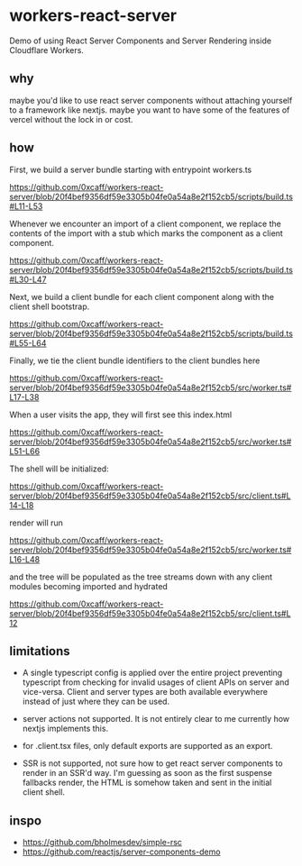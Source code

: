 # workers-react-server

Demo of using React Server Components and Server Rendering inside Cloudflare
Workers.

## why

maybe you'd like to use react server components without attaching yourself to a
framework like nextjs. maybe you want to have some of the features of vercel
without the lock in or cost.

## how

First, we build a server bundle starting with entrypoint workers.ts

https://github.com/0xcaff/workers-react-server/blob/20f4bef9356df59e3305b04fe0a54a8e2f152cb5/scripts/build.ts#L11-L53

Whenever we encounter an import of a client component, we replace the contents
of the import with a stub which marks the component as a client component.

https://github.com/0xcaff/workers-react-server/blob/20f4bef9356df59e3305b04fe0a54a8e2f152cb5/scripts/build.ts#L30-L47

Next, we build a client bundle for each client component along with the client
shell bootstrap.

https://github.com/0xcaff/workers-react-server/blob/20f4bef9356df59e3305b04fe0a54a8e2f152cb5/scripts/build.ts#L55-L64

Finally, we tie the client bundle identifiers to the client bundles here

https://github.com/0xcaff/workers-react-server/blob/20f4bef9356df59e3305b04fe0a54a8e2f152cb5/src/worker.ts#L17-L38

When a user visits the app, they will first see this index.html

https://github.com/0xcaff/workers-react-server/blob/20f4bef9356df59e3305b04fe0a54a8e2f152cb5/src/worker.ts#L51-L66

The shell will be initialized:

https://github.com/0xcaff/workers-react-server/blob/20f4bef9356df59e3305b04fe0a54a8e2f152cb5/src/client.ts#L14-L18

render will run

https://github.com/0xcaff/workers-react-server/blob/20f4bef9356df59e3305b04fe0a54a8e2f152cb5/src/worker.ts#L16-L48

and the tree will be populated as the tree streams down with any client modules
becoming imported and hydrated

https://github.com/0xcaff/workers-react-server/blob/20f4bef9356df59e3305b04fe0a54a8e2f152cb5/src/client.ts#L12

## limitations

* A single typescript config is applied over the entire project preventing
  typescript from checking for invalid usages of client APIs on server and
  vice-versa. Client and server types are both available everywhere instead of
  just where they can be used.

* server actions not supported. It is not entirely clear to me currently how
  nextjs implements this.

* for .client.tsx files, only default exports are supported as an export.

* SSR is not supported, not sure how to get react server components to render in
  an SSR'd way. I'm guessing as soon as the first suspense fallbacks render, the
  HTML is somehow taken and sent in the initial client shell.

## inspo

* https://github.com/bholmesdev/simple-rsc
* https://github.com/reactjs/server-components-demo